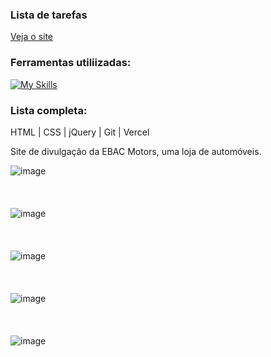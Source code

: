 ### Lista de tarefas
[Veja o site](https://meu-novo-automoveis.vercel.app/)

### Ferramentas utiliizadas:
[![My Skills](https://skillicons.dev/icons?i=html,css,jquery,git,vercel)](https://skillicons.dev)

### Lista completa:
HTML | CSS | jQuery | Git | Vercel

Site de divulgação da EBAC Motors, uma loja de automóveis.

![image](https://github.com/user-attachments/assets/89a0b509-836a-4360-ab52-e41349123027)
<br/>
<br/>
<br/>
<br/>
![image](https://github.com/user-attachments/assets/9dab8f27-9667-44eb-b1b9-dbcc92e80d41)
<br/>
<br/>
<br/>
<br/>
![image](https://github.com/user-attachments/assets/696a942d-8c3b-4b45-bb17-88663b3e7672)
<br/>
<br/>
<br/>
<br/>
![image](https://github.com/user-attachments/assets/74f255de-4bea-44e2-82d7-20b51f7da9d0)
<br/>
<br/>
<br/>
<br/>
![image](https://github.com/user-attachments/assets/62f48631-7284-4cce-9733-cd170f5e64b8)
